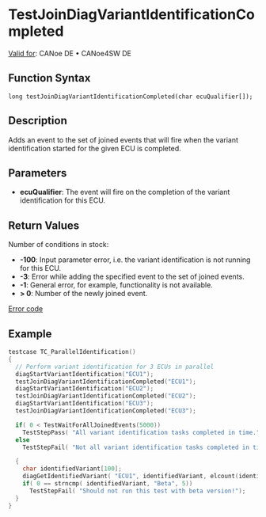 # TestJoinDiagVariantIdentificationCompleted

[Valid for](../../../Shared/FeatureAvailability.md):  CANoe DE • CANoe4SW DE

## Function Syntax

`long testJoinDiagVariantIdentificationCompleted(char ecuQualifier[]);`

## Description

Adds an event to the set of joined events that will fire when the variant identification started for the given ECU is completed.

## Parameters

- **ecuQualifier**: The event will fire on the completion of the variant identification for this ECU.

## Return Values

Number of conditions in stock:

- **-100**: Input parameter error, i.e. the variant identification is not running for this ECU.
- **-3**: Error while adding the specified event to the set of joined events.
- **-1**: General error, for example, functionality is not available.
- **\> 0**: Number of the newly joined event.

[Error code](../../Diagnostics/CAPLfunctionsDiagnosticsErrorCode.md)

## Example

```c
testcase TC_ParallelIdentification()
{
  // Perform variant identification for 3 ECUs in parallel
  diagStartVariantIdentification("ECU1");
  testJoinDiagVariantIdentificationCompleted("ECU1");
  diagStartVariantIdentification("ECU2");
  testJoinDiagVariantIdentificationCompleted("ECU2");
  diagStartVariantIdentification("ECU3");
  testJoinDiagVariantIdentificationCompleted("ECU3");

  if( 0 < TestWaitForAllJoinedEvents(5000))
    TestStepPass( "All variant identification tasks completed in time.");
  else
    TestStepFail( "Not all variant identification tasks completed in time!");

  {
    char identifiedVariant[100];
    diagGetIdentifiedVariant( "ECU1", identifiedVariant, elcount(identifiedVariant));
    if( 0 == strncmp( identifiedVariant, "Beta", 5))
      TestStepFail( "Should not run this test with beta version!");
  }
}
```
